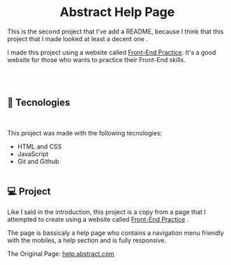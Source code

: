 <h1 align = "center">Abstract Help Page</h1>

<p> This is the second project that I've add a README, because I think that this project that I made looked at least a decent one . </p>

<p> I made this project using a website called <a href = "https://frontendpractice.com">Front-End Practice</a>. It's a good website for those who wants to practice their Front-End skills. </p>
<br><br>

## 🚀 Tecnologies

<br>

This project was made with the following tecnologies:

- HTML and CSS
- JavaScript
- Git and Github
  <br><br>

## 💻 Project

Like I said in the introduction, this project is a copy from a page that I attempted to create using a website called <a href = "https://frontendpractice.com">Front-End Practice</a> .

The page is bassicaly a help page who contains a navigation menu friendly with the mobiles, a help section and is fully responsive.

The Original Page: <a href = "https://help.abstract.com/hc/en-us">help.abstract.com</a>
